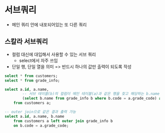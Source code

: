 # 서브쿼리
- 메인 쿼리 안에 내포되어있는 또 다른 쿼리
## 스칼라 서브쿼리
- 컬럼 대신에 대입해서 사용할 수 있는 서브 쿼리
    - select에서 자주 쓰임
- 단일 행, 단일 열을 의미 => 반드시 하나의 값만 출력이 되도록 작성

```sql
select * from customers;
select * from grade_info;

select a.id, a.name,
        -- 서브 테이블(b)의 컬럼이 메인 테이블(a)과 같은 행을 찾고 해당하는 b.name 출력
        (select b.name from grade_info b where b.code = a.grade_code) as grade
    from customers a;

-- outer join으로 같은 결과 출력 가능
select a.id, a.name, b.name
    from customers a left outer join grade_info b
    on b.code = a.grade_code;
```    